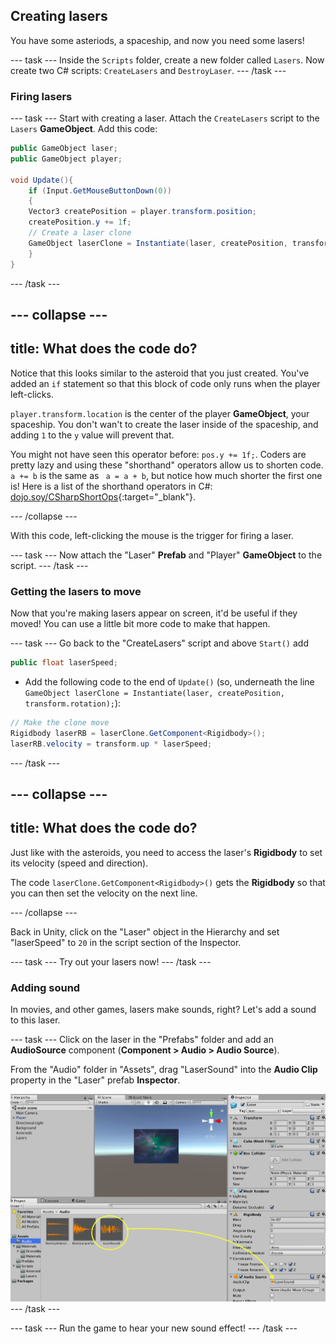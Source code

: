 ## Creating lasers
You have some asteriods, a spaceship, and now you need some lasers!

--- task ---
Inside the `Scripts` folder, create a new folder called `Lasers`. Now create two C# scripts: `CreateLasers` and `DestroyLaser`.
--- /task ---

### Firing lasers

--- task ---
Start with creating a laser. Attach the `CreateLasers` script to the `Lasers` **GameObject**. Add this code: 
    
```csharp
public GameObject laser;
public GameObject player;

void Update(){
    if (Input.GetMouseButtonDown(0))
    {
    Vector3 createPosition = player.transform.position;
    createPosition.y += 1f;
    // Create a laser clone
    GameObject laserClone = Instantiate(laser, createPosition, transform.rotation); 
    }
}
```
--- /task ---
  
--- collapse ---
---
title: What does the code do?
---

Notice that this looks similar to the asteroid that you just created. You've added an `if` statement so that this block of code only runs when the player left-clicks.

`player.transform.location` is the center of the player **GameObject**, your spaceship. You don't wan't to create the laser inside of the spaceship, and adding `1` to the `y` value will prevent that. 

You might not have seen this operator before: `pos.y += 1f;`. Coders are pretty lazy and using these "shorthand" operators allow us to shorten code. `a += b` is the same as ` a = a + b`, but notice how much shorter the first one is! Here is a list of the shorthand operators in C#: [dojo.soy/CSharpShortOps](http://dojo.soy/CSharpShortOps){:target="_blank"}.

--- /collapse ---

With this code, left-clicking the mouse is the trigger for firing a laser.

--- task ---
Now attach the "Laser" **Prefab** and "Player" **GameObject** to the script.
--- /task --- 
 
### Getting the lasers to move
Now that you're making lasers appear on screen, it'd be useful if they moved! You can use a little bit more code to make that happen.

--- task ---
Go back to the "CreateLasers" script and above `Start()` add

```csharp
public float laserSpeed;
```

+ Add the following code to the end of `Update()` (so, underneath the line `GameObject laserClone = Instantiate(laser, createPosition, transform.rotation);`):

```csharp
// Make the clone move
Rigidbody laserRB = laserClone.GetComponent<Rigidbody>();
laserRB.velocity = transform.up * laserSpeed;
```
--- /task ---


--- collapse ---
---
title: What does the code do?
---

Just like with the asteroids, you need to access the laser's **Rigidbody** to set its velocity (speed and direction).

The code `laserClone.GetComponent<Rigidbody>()` gets the **Rigidbody** so that you can then set the velocity on the next line.

--- /collapse ---

Back in Unity, click on the "Laser" object in the Hierarchy and set "laserSpeed" to `20` in the script section of the Inspector.

--- task ---
Try out your lasers now!
--- /task ---

### Adding sound
In movies, and other games, lasers make sounds, right? Let's add a sound to this laser.

--- task ---
Click on the laser in the "Prefabs" folder and add an **AudioSource** component (**Component > Audio > Audio Source**).

From the "Audio" folder in "Assets", drag "LaserSound" into the **Audio Clip** property in the "Laser" prefab **Inspector**.

![Drag the sound into the Audio Clip box](images/step6_laserSound.png)
--- /task ---

--- task ---
Run the game to hear your new sound effect!
--- /task ---


